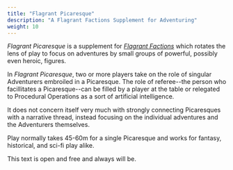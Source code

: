 ```yaml
---
title: "Flagrant Picaresque"
description: "A Flagrant Factions Supplement for Adventuring"
weight: 10
---
```


_Flagrant Picaresque_ is a supplement for [_Flagrant Factions_](/games/factions) which rotates the lens of play to focus on adventures by small groups of powerful, possibly even heroic, figures.

In _Flagrant Picaresque_, two or more players take on the role of singular Adventurers embroiled in a Picaresque. The role of referee--the person who facillitates a Picaresque--can be filled by a player at the table or relegated to Procedural Operations as a sort of artificial intelligence.

It does not concern itself very much with strongly connecting Picaresques with a narrative thread, instead focusing on the individual adventures and the Adventurers themselves.

Play normally takes 45-60m for a single Picaresque and works for fantasy, historical, and sci-fi play alike.

This text is open and free and always will be.
